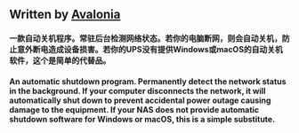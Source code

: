 ## Written by [Avalonia](https://github.com/avaloniaui/avalonia)
#### 一款自动关机程序。常驻后台检测网络状态。若你的电脑断网，则会自动关机，防止意外断电造成设备损害。若你的UPS没有提供Windows或macOS的自动关机软件，这个是简单的代替品。
#### An automatic shutdown program. Permanently detect the network status in the background. If your computer disconnects the network, it will automatically shut down to prevent accidental power outage causing damage to the equipment. If your NAS does not provide automatic shutdown software for Windows or macOS, this is a simple substitute.
